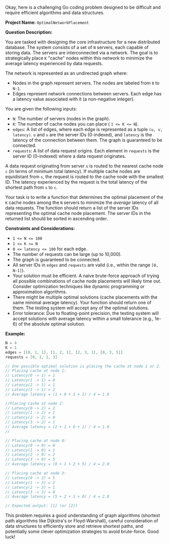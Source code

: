 Okay, here is a challenging Go coding problem designed to be difficult and require efficient algorithms and data structures.

**Project Name:** `OptimalNetworkPlacement`

**Question Description:**

You are tasked with designing the core infrastructure for a new distributed database. The system consists of a set of `N` servers, each capable of storing data. The servers are interconnected via a network. The goal is to strategically place `K` "cache" nodes within this network to minimize the average latency experienced by data requests.

The network is represented as an undirected graph where:

*   Nodes in the graph represent servers. The nodes are labeled from `0` to `N-1`.
*   Edges represent network connections between servers. Each edge has a latency value associated with it (a non-negative integer).

You are given the following inputs:

*   `N`: The number of servers (nodes in the graph).
*   `K`: The number of cache nodes you can place ( `1 <= K <= N`).
*   `edges`: A list of edges, where each edge is represented as a tuple `(u, v, latency)`.  `u` and `v` are the server IDs (0-indexed), and `latency` is the latency of the connection between them.  The graph is guaranteed to be connected.
*   `requests`: A list of data request origins. Each element in `requests` is the server ID (0-indexed) where a data request originates.

A data request originating from server `s` is routed to the nearest cache node `c` (in terms of minimum total latency). If multiple cache nodes are equidistant from `s`, the request is routed to the cache node with the smallest ID. The latency experienced by the request is the total latency of the shortest path from `s` to `c`.

Your task is to write a function that determines the optimal placement of the `K` cache nodes among the `N` servers to minimize the *average* latency of all data requests. The function should return a list of the server IDs representing the optimal cache node placement. The server IDs in the returned list should be sorted in ascending order.

**Constraints and Considerations:**

*   `1 <= N <= 100`
*   `1 <= K <= N`
*   `0 <= latency <= 100` for each edge.
*   The number of requests can be large (up to 10,000).
*   The graph is guaranteed to be connected.
*   All server IDs in `edges` and `requests` are valid (i.e., within the range `[0, N-1]`).
*   Your solution must be efficient. A naive brute-force approach of trying all possible combinations of cache node placements will likely time out. Consider optimization techniques like dynamic programming or approximation algorithms.
*   There might be multiple optimal solutions (cache placements with the same minimal average latency). Your function should return one of them. The testing system will accept any of the optimal solutions.
*   Error tolerance: Due to floating-point precision, the testing system will accept solutions with average latency within a small tolerance (e.g., 1e-6) of the absolute optimal solution.

**Example:**

```go
N = 4
K = 1
edges = [[0, 1, 1], [1, 2, 1], [2, 3, 1], [0, 3, 5]]
requests = [0, 1, 2, 3]

// One possible optimal solution is placing the cache at node 1 or 2.
// Placing cache at node 1:
// Latency(0 -> 1) = 1
// Latency(1 -> 1) = 0
// Latency(2 -> 1) = 1
// Latency(3 -> 1) = 2
// Average latency = (1 + 0 + 1 + 2) / 4 = 1.0

//Placing cache at node 2:
// Latency(0 -> 2) = 2
// Latency(1 -> 2) = 1
// Latency(2 -> 2) = 0
// Latency(3 -> 2) = 1
// Average latency = (2 + 1 + 0 + 1) / 4 = 1.0
//

// Placing cache at node 0:
// Latency(0 -> 0) = 0
// Latency(1 -> 0) = 1
// Latency(2 -> 0) = 2
// Latency(3 -> 0) = 5
// Average latency = (0 + 1 + 2 + 5) / 4 = 2.0

// Placing cache at node 3:
// Latency(0 -> 3) = 5
// Latency(1 -> 3) = 2
// Latency(2 -> 3) = 1
// Latency(3 -> 3) = 0
// Average latency = (5 + 2 + 1 + 0) / 4 = 2.0

// Expected output: [1] (or [2])
```

This problem requires a good understanding of graph algorithms (shortest path algorithms like Dijkstra's or Floyd-Warshall), careful consideration of data structures to efficiently store and retrieve shortest paths, and potentially some clever optimization strategies to avoid brute-force. Good luck!
